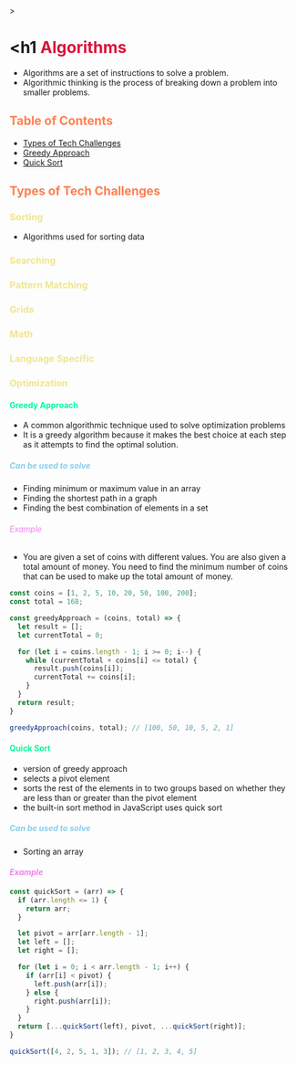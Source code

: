 <style>
r { color: Crimson }
o { color: Coral }
y { color: Khaki }
g { color: MediumSpringGreen }
b { color: SkyBlue }
i { color: Violet }
h { color:  Plum }
hh { color: Pink }
</style>>
# <h1 <r>Algorithms</r>

* Algorithms are a set of instructions to solve a problem.
* Algorithmic thinking is the process of breaking down a problem into smaller problems.

## <o>Table of Contents</o>
* [Types of Tech Challenges](#types-of-tech-challenges)
* [Greedy Approach](#greedy-approach)
* [Quick Sort](#quick-sort)

## <o>Types of Tech Challenges</o>
### <y>Sorting</y>

* Algorithms used for sorting data
### <y>Searching</y>

### <y>Pattern Matching</y>

### <y>Grids</y>

### <y>Math</y>

### <y>Language Specific</y>

### <y>Optimization</y>
#### <g>Greedy Approach</g>

* A common algorithmic technique used to solve optimization problems
* It is a greedy algorithm because it makes the best choice at each step as it attempts to find the optimal solution.

##### <b>Can be used to solve</b>

* Finding minimum or maximum value in an array
* Finding the shortest path in a graph
* Finding the best combination of elements in a set
###### <i>Example</i>

  * You are given a set of coins with different values. You are also given a total amount of money. You need to find the minimum number of coins that can be used to make up the total amount of money.

  ```javascript
  const coins = [1, 2, 5, 10, 20, 50, 100, 200];
  const total = 168;

  const greedyApproach = (coins, total) => {
    let result = [];
    let currentTotal = 0;

    for (let i = coins.length - 1; i >= 0; i--) {
      while (currentTotal + coins[i] <= total) {
        result.push(coins[i]);
        currentTotal += coins[i];
      }
    }
    return result;
  }

  greedyApproach(coins, total); // [100, 50, 10, 5, 2, 1]
  ```

#### <g>Quick Sort</g>

* version of greedy approach
* selects a pivot element
* sorts the rest of the elements in to two groups based on whether they are less than or greater than the pivot element
* the built-in sort method in JavaScript uses quick sort

##### <b>Can be used to solve</b>

* Sorting an array

#### <i>Example</i>

  ```javascript
  const quickSort = (arr) => {
    if (arr.length <= 1) {
      return arr;
    }

    let pivot = arr[arr.length - 1];
    let left = [];
    let right = [];

    for (let i = 0; i < arr.length - 1; i++) {
      if (arr[i] < pivot) {
        left.push(arr[i]);
      } else {
        right.push(arr[i]);
      }
    }
    return [...quickSort(left), pivot, ...quickSort(right)];
  }

  quickSort([4, 2, 5, 1, 3]); // [1, 2, 3, 4, 5]
  ```
